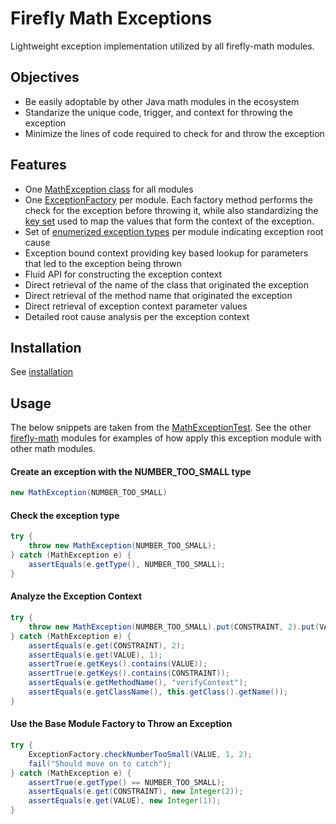 # Firefly Math Exceptions

Lightweight exception implementation utilized by all firefly-math modules.

## Objectives
- Be easily adoptable by other Java math modules in the ecosystem
- Standarize the unique code, trigger, and context for throwing the exception
- Minimize the lines of code required to check for and throw the exception

## Features
- One [MathException class](https://github.com/firefly-math/firefly-math-exceptions/blob/master/src/main/java/com/fireflysemantics/math/exception/MathException.java) for all modules
- One [ExceptionFactory](https://github.com/firefly-math/firefly-math-exceptions/blob/master/src/main/java/com/fireflysemantics/math/exception/ExceptionFactory.java) per module.  Each factory method performs the check for the exception before throwing it, while also standardizing the [key set](https://github.com/firefly-math/firefly-math-exceptions/blob/master/src/main/java/com/fireflysemantics/math/exception/ExceptionKeys.java) used to map the values that form the context of the exception.
- Set of [enumerized exception types](https://github.com/firefly-math/firefly-math-exceptions/blob/master/src/main/java/com/fireflysemantics/math/exception/ExceptionTypes.java) per module indicating exception root cause
- Exception bound context providing key based lookup for parameters that led to the exception being thrown
- Fluid API for constructing the exception context
- Direct retrieval of the name of the class that originated the exception
- Direct retrieval of the method name that originated the exception
- Direct retrieval of exception context parameter values
- Detailed root cause analysis per the exception context


## Installation

See [installation](https://github.com/firefly-math/firefly-math#installation)

## Usage

The below snippets are taken from the [MathExceptionTest](https://github.com/firefly-math/firefly-math-exceptions/blob/master/src/test/java/com/fireflysemantics/math/exceptions/MathExceptionTest.java).  See the other [firefly-math](https://github.com/firefly-math) modules for examples of how apply this exception module with other math modules. 

#### Create an exception with the NUMBER_TOO_SMALL type 
``` java
new MathException(NUMBER_TOO_SMALL)
```

#### Check the exception type
``` java
try {
    throw new MathException(NUMBER_TOO_SMALL);
} catch (MathException e) {
    assertEquals(e.getType(), NUMBER_TOO_SMALL);
}
```

#### Analyze the Exception Context

``` java
try {
    throw new MathException(NUMBER_TOO_SMALL).put(CONSTRAINT, 2).put(VALUE, 1);
} catch (MathException e) {
    assertEquals(e.get(CONSTRAINT), 2);
    assertEquals(e.get(VALUE), 1);
    assertTrue(e.getKeys().contains(VALUE));
    assertTrue(e.getKeys().contains(CONSTRAINT));
    assertEquals(e.getMethodName(), "verifyContext");
    assertEquals(e.getClassName(), this.getClass().getName());
}
```

#### Use the Base Module Factory to Throw an Exception
``` java
try {
    ExceptionFactory.checkNumberTooSmall(VALUE, 1, 2);
    fail("Should move on to catch");
} catch (MathException e) {
    assertTrue(e.getType() == NUMBER_TOO_SMALL);
    assertEquals(e.get(CONSTRAINT), new Integer(2));
    assertEquals(e.get(VALUE), new Integer(1));
}
```
